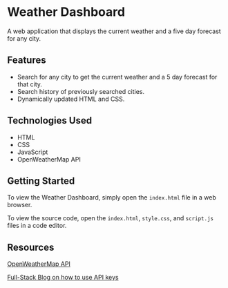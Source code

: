 # Weather Dashboard

A web application that displays the current weather and a five day forecast for any city.

## Features

- Search for any city to get the current weather and a 5 day forecast for that city.
- Search history of previously searched cities.
- Dynamically updated HTML and CSS.

## Technologies Used

- HTML
- CSS
- JavaScript
- OpenWeatherMap API

## Getting Started

To view the Weather Dashboard, simply open the `index.html` file in a web browser. 

To view the source code, open the `index.html`, `style.css`, and `script.js` files in a code editor.

## Resources

[OpenWeatherMap API](https://openweathermap.org/api)

[Full-Stack Blog on how to use API keys](https://coding-boot-camp.github.io/full-stack/apis/how-to-use-api-keys)
